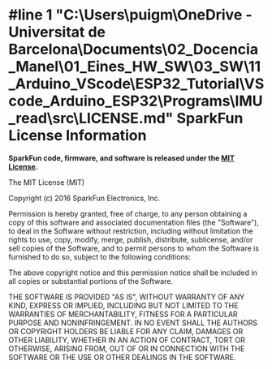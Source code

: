 #line 1 "C:\\Users\\puigm\\OneDrive - Universitat de Barcelona\\Documents\\02_Docencia_Manel\\01_Eines_HW_SW\\03_SW\\11_Arduino_VScode\\ESP32_Tutorial\\VScode_Arduino_ESP32\\Programs\\IMU_read\\src\\LICENSE.md"
SparkFun License Information
============================

**SparkFun code, firmware, and software is released under the [MIT License](http://opensource.org/licenses/MIT).**

The MIT License (MIT)

Copyright (c) 2016 SparkFun Electronics, Inc.

Permission is hereby granted, free of charge, to any person obtaining a copy
of this software and associated documentation files (the "Software"), to deal
in the Software without restriction, including without limitation the rights
to use, copy, modify, merge, publish, distribute, sublicense, and/or sell
copies of the Software, and to permit persons to whom the Software is
furnished to do so, subject to the following conditions:

The above copyright notice and this permission notice shall be included in all
copies or substantial portions of the Software.

THE SOFTWARE IS PROVIDED "AS IS", WITHOUT WARRANTY OF ANY KIND, EXPRESS OR
IMPLIED, INCLUDING BUT NOT LIMITED TO THE WARRANTIES OF MERCHANTABILITY,
FITNESS FOR A PARTICULAR PURPOSE AND NONINFRINGEMENT. IN NO EVENT SHALL THE
AUTHORS OR COPYRIGHT HOLDERS BE LIABLE FOR ANY CLAIM, DAMAGES OR OTHER
LIABILITY, WHETHER IN AN ACTION OF CONTRACT, TORT OR OTHERWISE, ARISING FROM,
OUT OF OR IN CONNECTION WITH THE SOFTWARE OR THE USE OR OTHER DEALINGS IN THE
SOFTWARE.